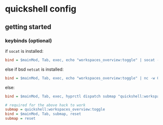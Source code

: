 # quickshell config

## getting started

### keybinds (optional)

if `socat` is installed:

```ini
bind = $mainMod, Tab, exec, echo "workspaces_overview:toggle" | socat - UNIX-CONNECT:/run/user/1000/quickshell.sock
```

else if bsd `netcat` is installed:

```ini
bind = $mainMod, Tab, exec, echo "workspaces_overview:toggle" | nc -w 0 -U /run/user/1000/quickshell.sock
```

else:

```ini
bind = $mainMod, Tab, exec, hyprctl dispatch submap "quickshell:workspaces_overview:toggle" && hyprctl dispatch submap reset

# required for the above hack to work
submap = quickshell:workspaces_overview:toggle
bind = $mainMod, Tab, submap, reset
submap = reset
```
